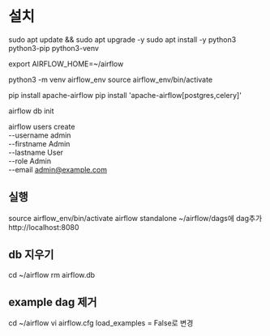 # 설치

sudo apt update && sudo apt upgrade -y
sudo apt install -y python3 python3-pip python3-venv

export AIRFLOW_HOME=~/airflow

python3 -m venv airflow_env
source airflow_env/bin/activate

pip install apache-airflow
pip install 'apache-airflow[postgres,celery]'

airflow db init

airflow users create \
 --username admin \
 --firstname Admin \
 --lastname User \
 --role Admin \
 --email admin@example.com

## 실행

source airflow_env/bin/activate
airflow standalone
~/airflow/dags에 dag추가
http://localhost:8080

## db 지우기

cd ~/airflow
rm airflow.db

## example dag 제거

cd ~/airflow
vi airflow.cfg
load_examples = False로 변경
